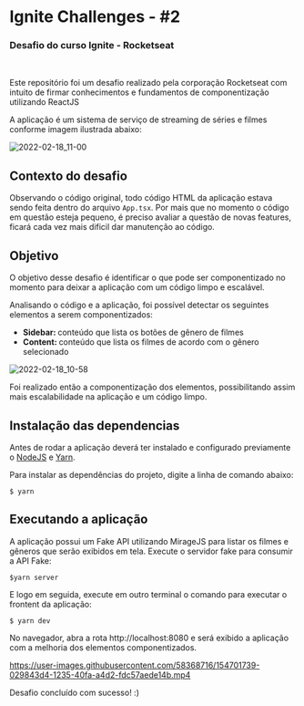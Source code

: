 # **Ignite Challenges - #2**
### Desafio do curso Ignite - Rocketseat
<br>

Este repositório foi um desafio realizado pela corporação Rocketseat com intuito de firmar conhecimentos e fundamentos de componentização utilizando ReactJS

A aplicação é um sistema de serviço de streaming de séries e filmes conforme imagem ilustrada abaixo:


![2022-02-18_11-00](https://user-images.githubusercontent.com/58368716/154701419-d97d4c70-5d8b-4538-856f-b4a4d79c3edb.png)



## **Contexto do desafio**

Observando o código original, todo código HTML da aplicação estava sendo feita dentro do arquivo `App.tsx`. Por mais que no momento o código em questão esteja pequeno, é preciso avaliar a questão de novas features, ficará cada vez mais dificil dar manutenção ao código.

## **Objetivo**

O objetivo desse desafio é identificar o que pode ser componentizado no momento para deixar a aplicação com um código limpo e escalável.

Analisando o código e a aplicação, foi possível detectar os seguintes elementos a serem componentizados:

<ul>
    <li><strong>Sidebar: </strong>conteúdo que lista os botões de gênero de filmes</li>
    <li><strong>Content: </strong>conteúdo que lista os filmes de acordo com o gênero selecionado</li>
</ul>

![2022-02-18_10-58](https://user-images.githubusercontent.com/58368716/154701541-8b65d679-898f-4e27-bedd-b8e3bca51bad.png)



Foi realizado então a componentização dos elementos, possibilitando assim mais escalabilidade na aplicação e um código limpo.

## **Instalação das dependencias**
Antes de rodar a aplicação deverá ter instalado e configurado previamente o <a href="https://nodejs.org/en/">NodeJS</a> e <a href="https://yarnpkg.com/">Yarn</a>. 


Para instalar as dependências do projeto, digite a linha de comando abaixo:

`$ yarn`


## Executando a aplicação

A aplicação possui um Fake API utilizando MirageJS para listar os filmes e gêneros que serão exibidos em tela.
Execute o servidor fake para consumir a API Fake:

`$yarn server`

E logo em seguida, execute em outro terminal o comando para executar o frontent da aplicação:

`$ yarn dev`


No navegador, abra a rota http://localhost:8080 e será exibido a aplicação com a melhoria dos elementos componentizados.



https://user-images.githubusercontent.com/58368716/154701739-029843d4-1235-40fa-a4d2-fdc57aede14b.mp4




Desafio concluído com sucesso! :)
